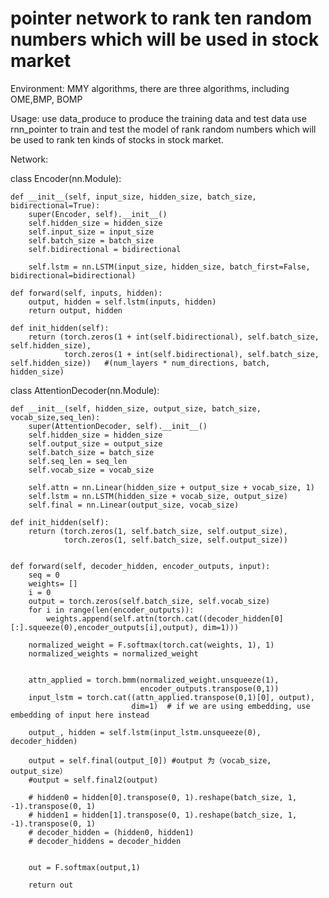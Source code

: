 # pointer network to rank ten random numbers which will be used in stock market


Environment:
MMY algorithms, there are three algorithms, including OME,BMP, BOMP

Usage:
 use data_produce to produce the training data and test data
 use rnn_pointer to train and test the model of rank random numbers which will be used to rank ten kinds of stocks in stock market.
 
Network:

class Encoder(nn.Module):

    
    def __init__(self, input_size, hidden_size, batch_size, bidirectional=True):
        super(Encoder, self).__init__()
        self.hidden_size = hidden_size
        self.input_size = input_size
        self.batch_size = batch_size
        self.bidirectional = bidirectional

        self.lstm = nn.LSTM(input_size, hidden_size, batch_first=False, bidirectional=bidirectional)

    def forward(self, inputs, hidden):
        output, hidden = self.lstm(inputs, hidden)   
        return output, hidden

    def init_hidden(self):
        return (torch.zeros(1 + int(self.bidirectional), self.batch_size, self.hidden_size),
                torch.zeros(1 + int(self.bidirectional), self.batch_size, self.hidden_size))   #(num_layers * num_directions, batch, hidden_size)


class AttentionDecoder(nn.Module):

    def __init__(self, hidden_size, output_size, batch_size, vocab_size,seq_len):
        super(AttentionDecoder, self).__init__()
        self.hidden_size = hidden_size
        self.output_size = output_size
        self.batch_size = batch_size
        self.seq_len = seq_len
        self.vocab_size = vocab_size

        self.attn = nn.Linear(hidden_size + output_size + vocab_size, 1)    
        self.lstm = nn.LSTM(hidden_size + vocab_size, output_size)    
        self.final = nn.Linear(output_size, vocab_size)

    def init_hidden(self):
        return (torch.zeros(1, self.batch_size, self.output_size),
                torch.zeros(1, self.batch_size, self.output_size))

    
    def forward(self, decoder_hidden, encoder_outputs, input):
        seq = 0
        weights= []
        i = 0
        output = torch.zeros(self.batch_size, self.vocab_size)
        for i in range(len(encoder_outputs)):
            weights.append(self.attn(torch.cat((decoder_hidden[0][:].squeeze(0),encoder_outputs[i],output), dim=1)))

        normalized_weight = F.softmax(torch.cat(weights, 1), 1)
        normalized_weights = normalized_weight


        attn_applied = torch.bmm(normalized_weight.unsqueeze(1),
                                 encoder_outputs.transpose(0,1))  
        input_lstm = torch.cat((attn_applied.transpose(0,1)[0], output),
                               dim=1)  # if we are using embedding, use embedding of input here instead

        output_, hidden = self.lstm(input_lstm.unsqueeze(0), decoder_hidden)

        output = self.final(output_[0]) #output 为（vocab_size, output_size）
        #output = self.final2(output)

        # hidden0 = hidden[0].transpose(0, 1).reshape(batch_size, 1, -1).transpose(0, 1)
        # hidden1 = hidden[1].transpose(0, 1).reshape(batch_size, 1, -1).transpose(0, 1)
        # decoder_hidden = (hidden0, hidden1)
        # decoder_hiddens = decoder_hidden


        out = F.softmax(output,1)

        return out
